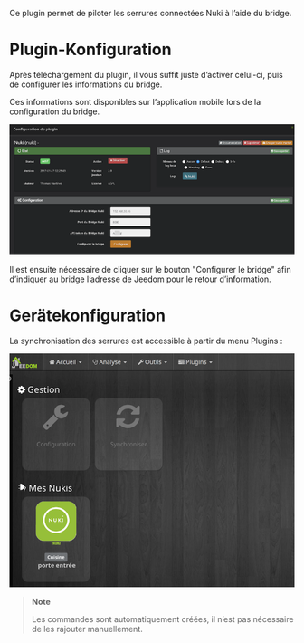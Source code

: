 Ce plugin permet de piloter les serrures connectées Nuki à l’aide du
bridge.

Plugin-Konfiguration
=======================

Après téléchargement du plugin, il vous suffit juste d’activer celui-ci,
puis de configurer les informations du bridge.

Ces informations sont disponibles sur l’application mobile lors de la
configuration du bridge.

![nuki1](./images/nuki1.png)

Il est ensuite nécessaire de cliquer sur le bouton "Configurer le
bridge" afin d’indiquer au bridge l’adresse de Jeedom pour le retour
d’information.

Gerätekonfiguration
=============================

La synchronisation des serrures est accessible à partir du menu Plugins
:

![nuki2](./images/nuki2.png)

> **Note**
>
> Les commandes sont automatiquement créées, il n’est pas nécessaire de
> les rajouter manuellement.
